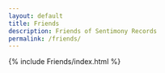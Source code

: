 ```yaml
---
layout: default
title: Friends
description: Friends of Sentimony Records
permalink: /friends/
---
```


{% include Friends/index.html %}

